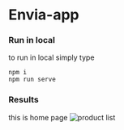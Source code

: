 # Envia-app

### Run in local

to run in local simply type
```
npm i
npm run serve
```

### Results

this is home page
![product list](https://github.com/francisco-j/envia-app/blob/master/home.png?raw=true)
